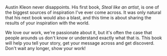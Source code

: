 Austin Kleon never disappoints. His first book, *Steal like an artist*, is one of the biggest sources of inspiration I've ever come across. It was only natural that his next book would also a blast, and this time is about sharing the results of your inspiration with the world.

We love our work, we're passionate about it, but it's often the case that people arounds us don't know or understand exactly what that is. This book will help you tell your story, get your message across and get discoverd. Don't wait any longer, show your work!